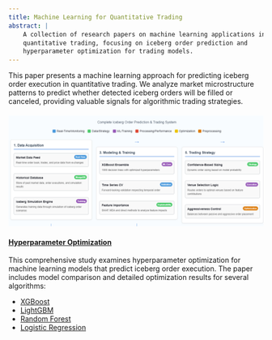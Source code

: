 ```yaml
---
title: Machine Learning for Quantitative Trading
abstract: |
    A collection of research papers on machine learning applications in 
    quantitative trading, focusing on iceberg order prediction and 
    hyperparameter optimization for trading models.
---
```


This paper presents a machine learning approach for predicting iceberg order execution in quantitative trading. We analyze market microstructure patterns to predict whether detected iceberg orders will be filled or canceled, providing valuable signals for algorithmic trading strategies.

#### [![Iceberg Order Prediction](assets/complete_iceberg.png)](./iceberg-prediction-whitepaper-v2.md)

#### [Hyperparameter Optimization](./hyperparameter-optimization-whitepaper.md)

This comprehensive study examines hyperparameter optimization for machine learning models that predict iceberg order execution. The paper includes model comparison and detailed optimization results for several algorithms:

- [XGBoost](./XGBoost_hpo_report.md)
- [LightGBM](./LightGBM_hpo_report.md)
- [Random Forest](./Random_Forest_hpo_report.md)
- [Logistic Regression](./Logistic_Regression_hpo_report.md)

<!-- [![HPO Overview](assets/TimeSeriesCVApproach.png)](./hyperparameter-optimization-whitepaper.md) -->
